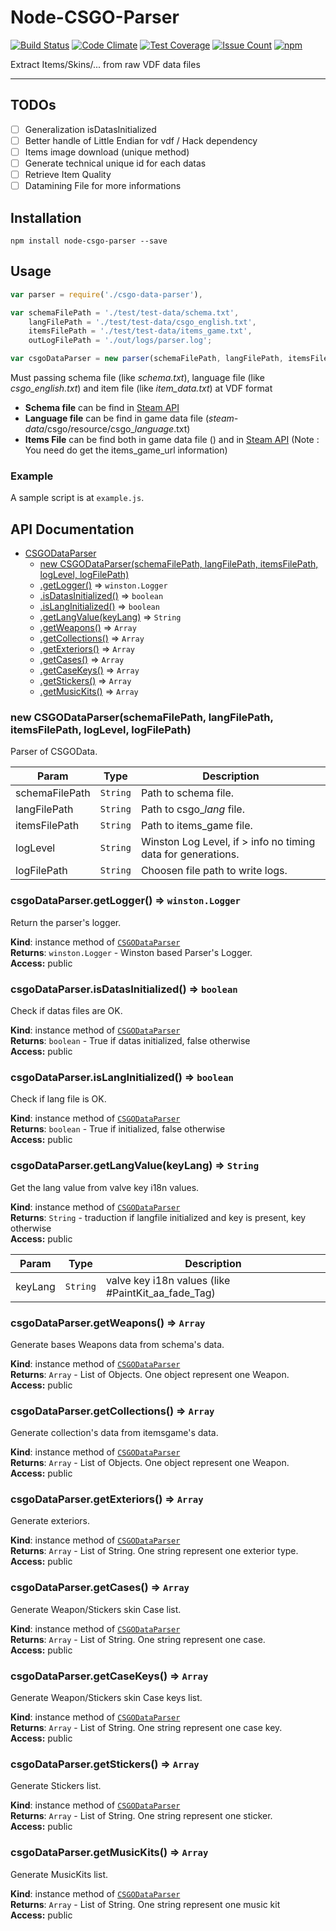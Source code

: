 # Node-CSGO-Parser

[![Build Status](https://api.travis-ci.org/Ballrock/node-csgo-parser.svg?branche=master)](https://travis-ci.org/Ballrock/node-csgo-parser)
[![Code Climate](https://codeclimate.com/github/Ballrock/node-csgo-parser/badges/gpa.svg)](https://codeclimate.com/github/Ballrock/node-csgo-parser)
[![Test Coverage](https://codeclimate.com/github/Ballrock/node-csgo-parser/badges/coverage.svg)](https://codeclimate.com/github/Ballrock/node-csgo-parser/coverage)
[![Issue Count](https://codeclimate.com/github/Ballrock/node-csgo-parser/badges/issue_count.svg)](https://codeclimate.com/github/Ballrock/node-csgo-parser)
[![npm](https://img.shields.io/npm/dt/node-csgo-parser.svg)](https://www.npmjs.com/package/node-csgo-parser)

Extract Items/Skins/... from raw VDF data files

---
## TODOs

- [ ] Generalization isDatasInitialized
- [ ] Better handle of Little Endian for vdf / Hack dependency
- [ ] Items image download (unique method)
- [ ] Generate technical unique id for each datas
- [ ] Retrieve Item Quality
- [ ] Datamining File for more informations

## Installation

`npm install node-csgo-parser --save`

## Usage

``` js
var parser = require('./csgo-data-parser'),

var schemaFilePath = './test/test-data/schema.txt', 
	langFilePath = './test/test-data/csgo_english.txt',
	itemsFilePath = './test/test-data/items_game.txt',
	outLogFilePath = './out/logs/parser.log';

var csgoDataParser = new parser(schemaFilePath, langFilePath, itemsFilePath, 'debug', outLogFilePath);
```

Must passing schema file (like *schema.txt*), language file (like *csgo_english.txt*) and item file (like *item_data.txt*) at VDF format

- **Schema file** can be find in [Steam API](https://lab.xpaw.me/steam_api_documentation.html#IEconItems_730_GetSchema_v2)
- **Language file** can be find in game data file (*steam-data*/csgo/resource/csgo_*language*.txt)
- **Items File** can be find both in game data file () and in [Steam API](https://lab.xpaw.me/steam_api_documentation.html#IEconItems_730_GetSchemaURL_v2) (Note : You need do get the items_game_url information)

### Example

A sample script is at `example.js`.

## API Documentation

* [CSGODataParser](#CSGODataParser)
    * [new CSGODataParser(schemaFilePath, langFilePath, itemsFilePath, logLevel, logFilePath)](#new_CSGODataParser_new)
    * [.getLogger()](#CSGODataParser+getLogger) ⇒ <code>winston.Logger</code>
    * [.isDatasInitialized()](#CSGODataParser+isDatasInitialized) ⇒ <code>boolean</code>
    * [.isLangInitialized()](#CSGODataParser+isLangInitialized) ⇒ <code>boolean</code>
    * [.getLangValue(keyLang)](#CSGODataParser+getLangValue) ⇒ <code>String</code>
    * [.getWeapons()](#CSGODataParser+getWeapons) ⇒ <code>Array</code>
    * [.getCollections()](#CSGODataParser+getCollections) ⇒ <code>Array</code>
    * [.getExteriors()](#CSGODataParser+getExteriors) ⇒ <code>Array</code>
    * [.getCases()](#CSGODataParser+getCases) ⇒ <code>Array</code>
    * [.getCaseKeys()](#CSGODataParser+getCaseKeys) ⇒ <code>Array</code>
    * [.getStickers()](#CSGODataParser+getStickers) ⇒ <code>Array</code>
    * [.getMusicKits()](#CSGODataParser+getMusicKits) ⇒ <code>Array</code>

<a name="new_CSGODataParser_new"></a>
### new CSGODataParser(schemaFilePath, langFilePath, itemsFilePath, logLevel, logFilePath)
Parser of CSGOData.


| Param | Type | Description |
| --- | --- | --- |
| schemaFilePath | <code>String</code> | Path to schema file. |
| langFilePath | <code>String</code> | Path to csgo_*lang* file. |
| itemsFilePath | <code>String</code> | Path to items_game file. |
| logLevel | <code>String</code> | Winston Log Level, if > info no timing data for generations. |
| logFilePath | <code>String</code> | Choosen file path to write logs. |

<a name="CSGODataParser+getLogger"></a>
### csgoDataParser.getLogger() ⇒ <code>winston.Logger</code>
Return the parser's logger.

**Kind**: instance method of <code>[CSGODataParser](#CSGODataParser)</code>  
**Returns**: <code>winston.Logger</code> - Winston based Parser's Logger.  
**Access:** public  
<a name="CSGODataParser+isDatasInitialized"></a>
### csgoDataParser.isDatasInitialized() ⇒ <code>boolean</code>
Check if datas files are OK.

**Kind**: instance method of <code>[CSGODataParser](#CSGODataParser)</code>  
**Returns**: <code>boolean</code> - True if datas initialized, false otherwise  
**Access:** public  
<a name="CSGODataParser+isLangInitialized"></a>
### csgoDataParser.isLangInitialized() ⇒ <code>boolean</code>
Check if lang file is OK.

**Kind**: instance method of <code>[CSGODataParser](#CSGODataParser)</code>  
**Returns**: <code>boolean</code> - True if initialized, false otherwise  
**Access:** public  
<a name="CSGODataParser+getLangValue"></a>
### csgoDataParser.getLangValue(keyLang) ⇒ <code>String</code>
Get the lang value from valve key i18n values.

**Kind**: instance method of <code>[CSGODataParser](#CSGODataParser)</code>  
**Returns**: <code>String</code> - traduction if langfile initialized and key is present, key otherwise  
**Access:** public  

| Param | Type | Description |
| --- | --- | --- |
| keyLang | <code>String</code> | valve key i18n values (like #PaintKit_aa_fade_Tag) |

<a name="CSGODataParser+getWeapons"></a>
### csgoDataParser.getWeapons() ⇒ <code>Array</code>
Generate bases Weapons data from schema's data.

**Kind**: instance method of <code>[CSGODataParser](#CSGODataParser)</code>  
**Returns**: <code>Array</code> - List of Objects. One object represent one Weapon.  
**Access:** public  
<a name="CSGODataParser+getCollections"></a>
### csgoDataParser.getCollections() ⇒ <code>Array</code>
Generate collection's data from itemsgame's data.

**Kind**: instance method of <code>[CSGODataParser](#CSGODataParser)</code>  
**Returns**: <code>Array</code> - List of Objects. One object represent one Weapon.  
**Access:** public  
<a name="CSGODataParser+getExteriors"></a>
### csgoDataParser.getExteriors() ⇒ <code>Array</code>
Generate exteriors.

**Kind**: instance method of <code>[CSGODataParser](#CSGODataParser)</code>  
**Returns**: <code>Array</code> - List of String. One string represent one exterior type.  
**Access:** public  
<a name="CSGODataParser+getCases"></a>
### csgoDataParser.getCases() ⇒ <code>Array</code>
Generate Weapon/Stickers skin Case list.

**Kind**: instance method of <code>[CSGODataParser](#CSGODataParser)</code>  
**Returns**: <code>Array</code> - List of String. One string represent one case.  
**Access:** public  
<a name="CSGODataParser+getCaseKeys"></a>
### csgoDataParser.getCaseKeys() ⇒ <code>Array</code>
Generate Weapon/Stickers skin Case keys list.

**Kind**: instance method of <code>[CSGODataParser](#CSGODataParser)</code>  
**Returns**: <code>Array</code> - List of String. One string represent one case key.  
**Access:** public  
<a name="CSGODataParser+getStickers"></a>
### csgoDataParser.getStickers() ⇒ <code>Array</code>
Generate Stickers list.

**Kind**: instance method of <code>[CSGODataParser](#CSGODataParser)</code>  
**Returns**: <code>Array</code> - List of String. One string represent one sticker.  
**Access:** public  
<a name="CSGODataParser+getMusicKits"></a>
### csgoDataParser.getMusicKits() ⇒ <code>Array</code>
Generate MusicKits list.

**Kind**: instance method of <code>[CSGODataParser](#CSGODataParser)</code>  
**Returns**: <code>Array</code> - List of String. One string represent one music kit  
**Access:** public  

